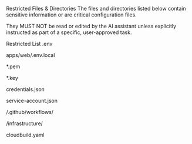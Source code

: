 Restricted Files & Directories
The files and directories listed below contain sensitive information or are critical configuration files.

They MUST NOT be read or edited by the AI assistant unless explicitly instructed as part of a specific, user-approved task.

Restricted List
.env

apps/web/.env.local

*.pem

*.key

credentials.json

service-account.json

/.github/workflows/

/infrastructure/

cloudbuild.yaml